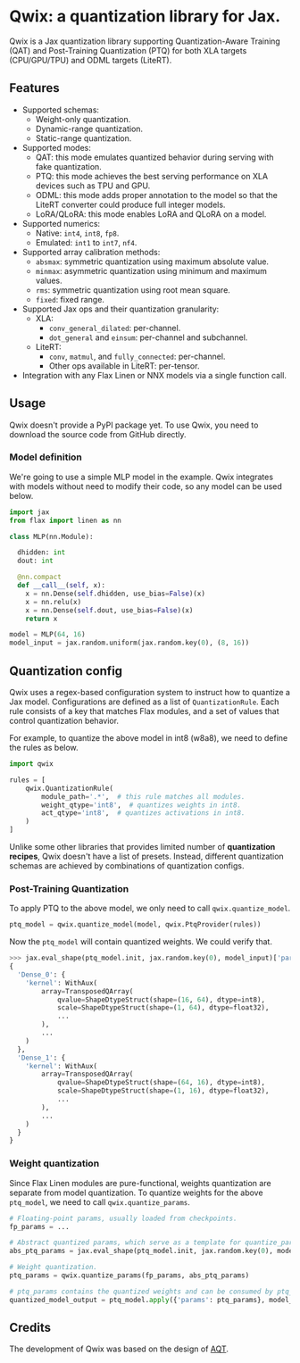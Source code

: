 # Qwix: a quantization library for Jax.

Qwix is a Jax quantization library supporting Quantization-Aware Training (QAT)
and Post-Training Quantization (PTQ) for both XLA targets (CPU/GPU/TPU) and ODML
targets (LiteRT).

## Features

*   Supported schemas:
    * Weight-only quantization.
    * Dynamic-range quantization.
    * Static-range quantization.
*   Supported modes:
    *   QAT: this mode emulates quantized behavior during serving with fake
        quantization.
    *   PTQ: this mode achieves the best serving performance on XLA devices such
        as TPU and GPU.
    *   ODML: this mode adds proper annotation to the model so that the LiteRT
        converter could produce full integer models.
    *   LoRA/QLoRA: this mode enables LoRA and QLoRA on a model.
*   Supported numerics:
    *   Native: `int4`, `int8`, `fp8`.
    *   Emulated: `int1` to `int7`, `nf4`.
*   Supported array calibration methods:
    *   `absmax`: symmetric quantization using maximum absolute value.
    *   `minmax`: asymmetric quantization using minimum and maximum values.
    *   `rms`: symmetric quantization using root mean square.
    *   `fixed`: fixed range.
*   Supported Jax ops and their quantization granularity:
    *   XLA:
        *   `conv_general_dilated`: per-channel.
        *   `dot_general` and `einsum`: per-channel and subchannel.
    *   LiteRT:
        *   `conv`, `matmul`, and `fully_connected`: per-channel.
        *   Other ops available in LiteRT: per-tensor.
*   Integration with any Flax Linen or NNX models via a single function call.

## Usage

Qwix doesn't provide a PyPI package yet. To use Qwix, you need to download
the source code from GitHub directly.

### Model definition

We're going to use a simple MLP model in the example. Qwix integrates with
models without need to modify their code, so any model can be used below.

```py
import jax
from flax import linen as nn

class MLP(nn.Module):

  dhidden: int
  dout: int

  @nn.compact
  def __call__(self, x):
    x = nn.Dense(self.dhidden, use_bias=False)(x)
    x = nn.relu(x)
    x = nn.Dense(self.dout, use_bias=False)(x)
    return x

model = MLP(64, 16)
model_input = jax.random.uniform(jax.random.key(0), (8, 16))
```

## Quantization config

Qwix uses a regex-based configuration system to instruct how to quantize a Jax
model. Configurations are defined as a list of `QuantizationRule`. Each rule
consists of a key that matches Flax modules, and a set of values that control
quantization behavior.

For example, to quantize the above model in int8 (w8a8), we need to define the
rules as below.

```py
import qwix

rules = [
    qwix.QuantizationRule(
        module_path='.*',  # this rule matches all modules.
        weight_qtype='int8',  # quantizes weights in int8.
        act_qtype='int8',  # quantizes activations in int8.
    )
]
```

Unlike some other libraries that provides limited number of **quantization
recipes**, Qwix doesn't have a list of presets. Instead, different quantization
schemas are achieved by combinations of quantization configs.

### Post-Training Quantization

To apply PTQ to the above model, we only need to call `qwix.quantize_model`.

```py
ptq_model = qwix.quantize_model(model, qwix.PtqProvider(rules))
```

Now the `ptq_model` will contain quantized weights. We could verify that.

```py
>>> jax.eval_shape(ptq_model.init, jax.random.key(0), model_input)['params']
{
  'Dense_0': {
    'kernel': WithAux(
        array=TransposedQArray(
            qvalue=ShapeDtypeStruct(shape=(16, 64), dtype=int8),
            scale=ShapeDtypeStruct(shape=(1, 64), dtype=float32),
            ...
        ),
        ...
    )
  },
  'Dense_1': {
    'kernel': WithAux(
        array=TransposedQArray(
            qvalue=ShapeDtypeStruct(shape=(64, 16), dtype=int8),
            scale=ShapeDtypeStruct(shape=(1, 16), dtype=float32),
            ...
        ),
        ...
    )
  }
}
```

### Weight quantization

Since Flax Linen modules are pure-functional, weights quantization are separate
from model quantization. To quantize weights for the above `ptq_model`, we
need to call `qwix.quantize_params`.

```py
# Floating-point params, usually loaded from checkpoints.
fp_params = ...

# Abstract quantized params, which serve as a template for quantize_params.
abs_ptq_params = jax.eval_shape(ptq_model.init, jax.random.key(0), model_input)['params']

# Weight quantization.
ptq_params = qwix.quantize_params(fp_params, abs_ptq_params)

# ptq_params contains the quantized weights and can be consumed by ptq_model.
quantized_model_output = ptq_model.apply({'params': ptq_params}, model_input)
```

## Credits

The development of Qwix was based on the design of
[AQT](http://github.com/google/aqt).
